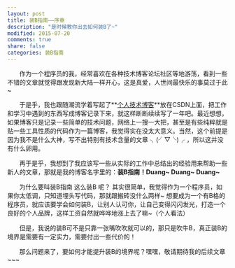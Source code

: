 ```yaml
---
layout: post
title: 装B指南——序章
description: "是时候教你出去如何装B了~"
modified: 2015-07-20
comments: true
share: false
categories: 装B指南
---
```


 

&nbsp;&nbsp;&nbsp;&nbsp;&nbsp;&nbsp;&nbsp;作为一个程序员的我，经常喜欢在各种技术博客论坛社区等地游荡，看到一些不错的文章就觉得跟发现新大陆一样开心，这是真爱，人世间最快乐的事莫过于此~

&nbsp;&nbsp;&nbsp;&nbsp;&nbsp;&nbsp;&nbsp;于是乎，我也跟随潮流学着写起了**[个人技术博客](http://blog.csdn.net/watt520 "a Safari extension")**放在CSDN上面，把工作和学习中遇到的东西写成博客记录下来，就这样断断续续写了一年吧。最近想想，如果博客只是记录一些简单的技术问题，网络上一搜一大把，甚至是有些纯粹就是贴一些工具性质的代码作为一篇博客，我觉得实在没太大意义。当然，这个前提是因为我不是什么大神，写不出特别有技术含量的文章 ╮(╯▽╰)╭ ，所以这并没有什么卵用。

&nbsp;&nbsp;&nbsp;&nbsp;&nbsp;&nbsp;&nbsp;再于是乎，我想到了我应该写一些从实际的工作中总结出的经验用来帮助一些新人的文章，那就是我的博客名字里的：**装B指南！Duang~ Duang~ Duang~**

&nbsp;&nbsp;&nbsp;&nbsp;&nbsp;&nbsp;&nbsp;为什么要叫装B指南 这么装B 呢？ 其实很简单，我觉得作为一个程序员，如果你太低调，只知道埋头写代码，那就跟搬砖没什么两样~ 想要成为一个有B格的程序员，就应该要学会如何装B，让别人认可你，让自己变得闪闪发光，打造一个良好的个人品牌，这样工资自然就哗哗地涨上去了嘛~（个人看法）

&nbsp;&nbsp;&nbsp;&nbsp;&nbsp;&nbsp;&nbsp;但是，我说的装B可不是只靠一张嘴吹吹就可以的，那只是吹牛B，真正装B的境界是需要有一定实力，需要付出一些代价的！

&nbsp;&nbsp;&nbsp;&nbsp;&nbsp;&nbsp;&nbsp;那么问题来了，要如何才能提升装B的境界呢？嘿嘿，敬请期待我的后续文章~~~
